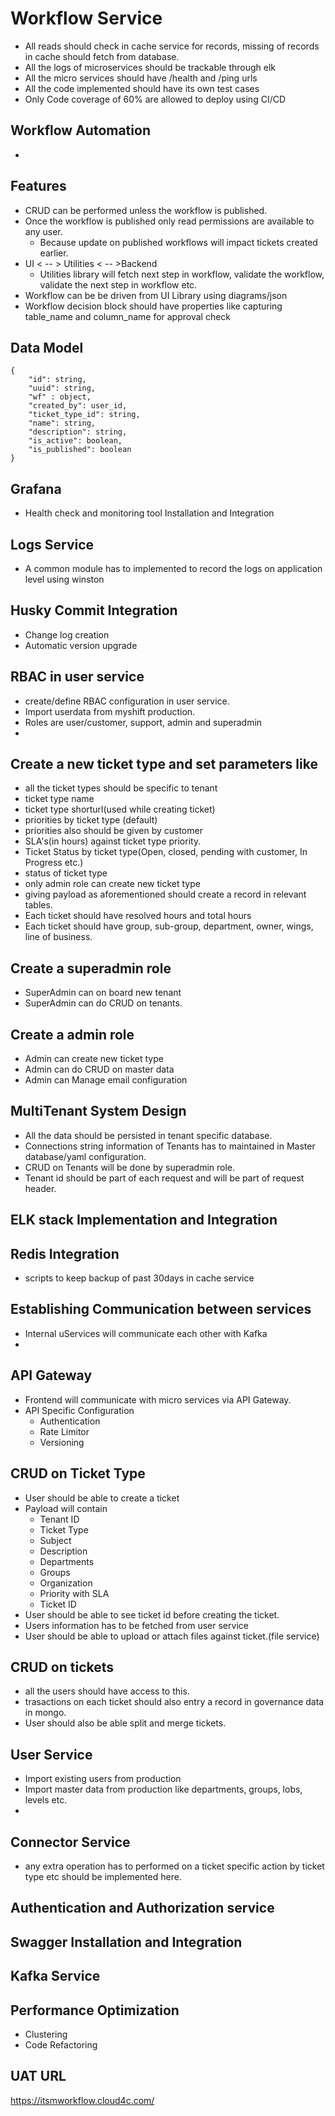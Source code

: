 # Workflow Service

- All reads should check in cache service for records, missing of records in cache should fetch from database.
- All the logs of microservices should be trackable through elk 
- All the micro services should have /health and /ping urls
- All the code implemented should have its own test cases
- Only Code coverage of 60% are allowed to deploy using CI/CD



## Workflow Automation

- 


## Features
- CRUD can be performed unless the workflow is published.
- Once the workflow is published only read permissions are available to any user.
	- Because update on published workflows will impact tickets created earlier.
- UI < -- > Utilities < -- >Backend
	- Utilities library will fetch next step in workflow, validate the workflow, validate the next step in workflow etc.
- Workflow can be be driven from UI Library using diagrams/json
- Workflow decision block should have properties like capturing table_name and column_name for approval check

## Data Model
```
{
    "id": string,
    "uuid": string,
    "wf" : object, 
    "created_by": user_id, 
    "ticket_type_id": string, 
    "name": string,
    "description": string, 
    "is_active": boolean, 
    "is_published": boolean
}
```


## Grafana
- Health check and monitoring tool Installation and Integration

## Logs Service
- A common module has to implemented to record the logs on application level using winston

## Husky Commit Integration
- Change log creation
- Automatic version upgrade

## RBAC in user service
- create/define RBAC configuration in user service.
- Import userdata from myshift production.
- Roles are user/customer, support, admin and superadmin
- 

## Create a new ticket type and set parameters like
- all the ticket types should be specific to tenant
- ticket type name
- ticket type shorturl(used while creating ticket)
- priorities by ticket type (default)
- priorities also should be given by customer
- SLA's(in hours) against ticket type priority.
- Ticket Status by ticket type(Open, closed, pending with customer, In Progress etc.)
- status of ticket type
- only admin role can create new ticket type
- giving payload as aforementioned should create a record in relevant tables.
- Each ticket should have resolved hours and total hours
- Each ticket should have group, sub-group, department, owner, wings, line of business.

## Create a superadmin role
- SuperAdmin can on board new tenant
- SuperAdmin can do CRUD on tenants.

## Create a admin role
- Admin can create new ticket type
- Admin can do CRUD on master data
- Admin can Manage email configuration


## MultiTenant System Design
- All the data should be persisted in tenant specific database.
- Connections string information of Tenants has to maintained in Master database/yaml configuration.
- CRUD on Tenants will be done by superadmin role.
- Tenant id should be part of each request and will be part of request header.


## ELK stack Implementation and Integration

## Redis Integration
- scripts to keep backup of past 30days in cache service

## Establishing Communication between services
- Internal uServices will communicate each other with Kafka
- 

## API Gateway
- Frontend will communicate with micro services via API Gateway.
- API Specific Configuration
    - Authentication
    - Rate Limitor
    - Versioning


## CRUD on Ticket Type
- User should be able to create a ticket
- Payload will contain
    - Tenant ID
    - Ticket Type
    - Subject
    - Description
    - Departments
    - Groups
    - Organization
    - Priority with SLA
    - Ticket ID
- User should be able to see ticket id before creating the ticket.
- Users information has to be fetched from user service
- User should be able to upload or attach files against ticket.(file service)

## CRUD on tickets
- all the users should have access to this.
- trasactions on each ticket should also entry a record in governance data in mongo.
- User should also be able split and merge tickets.


## User Service
- Import existing users from production 
- Import master data from production like departments, groups, lobs, levels etc.
- 

## Connector Service
- any extra operation has to performed on a ticket specific action by ticket type etc should be implemented here.

## Authentication and Authorization service

## Swagger Installation and Integration

## Kafka Service

## Performance Optimization
- Clustering
- Code Refactoring


## UAT URL
https://itsmworkflow.cloud4c.com/

